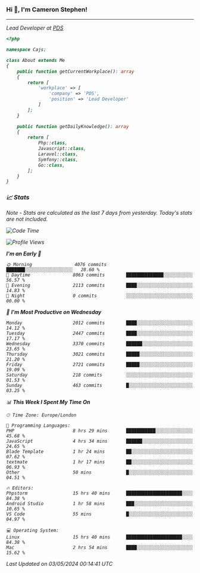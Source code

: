 ### Hi 👋, I'm Cameron Stephen!
<hr>
<p><em>Lead Developer at <a href="https://prindatasolutions.co.uk">PDS</a></p>


```php
<?php

namespace Cajs;

class About extends Me
{
    public function getCurrentWorkplace(): array
    {
        return [
            'workplace' => [
                'company' => 'PDS',
                'position' => 'Lead Developer'
            ]
        ];
    }

    public function getDailyKnowledge(): array
    {
        return [
            Php::class,
            Javascript::class,
            Laravel::class,
            Symfony::class,
            Go::class,
        ];
    }
}
```

### 📈 Stats
<p><em>Note - Stats are calculated as the last 7 days from yesterday. Today's stats are not included.</em></p>


<!--START_SECTION:waka-->
![Code Time](http://img.shields.io/badge/Code%20Time-3%2C796%20hrs%2040%20mins-blue)

![Profile Views](http://img.shields.io/badge/Profile%20Views-0-blue)

**I'm an Early 🐤** 

```text
🌞 Morning                4076 commits        ███████░░░░░░░░░░░░░░░░░░   28.60 % 
🌆 Daytime                8063 commits        ██████████████░░░░░░░░░░░   56.57 % 
🌃 Evening                2113 commits        ████░░░░░░░░░░░░░░░░░░░░░   14.83 % 
🌙 Night                  0 commits           ░░░░░░░░░░░░░░░░░░░░░░░░░   00.00 % 
```
📅 **I'm Most Productive on Wednesday** 

```text
Monday                   2012 commits        ████░░░░░░░░░░░░░░░░░░░░░   14.12 % 
Tuesday                  2447 commits        ████░░░░░░░░░░░░░░░░░░░░░   17.17 % 
Wednesday                3370 commits        ██████░░░░░░░░░░░░░░░░░░░   23.65 % 
Thursday                 3021 commits        █████░░░░░░░░░░░░░░░░░░░░   21.20 % 
Friday                   2721 commits        █████░░░░░░░░░░░░░░░░░░░░   19.09 % 
Saturday                 218 commits         ░░░░░░░░░░░░░░░░░░░░░░░░░   01.53 % 
Sunday                   463 commits         █░░░░░░░░░░░░░░░░░░░░░░░░   03.25 % 
```


📊 **This Week I Spent My Time On** 

```text
🕑︎ Time Zone: Europe/London

💬 Programming Languages: 
PHP                      8 hrs 29 mins       ███████████░░░░░░░░░░░░░░   45.68 % 
JavaScript               4 hrs 34 mins       ██████░░░░░░░░░░░░░░░░░░░   24.65 % 
Blade Template           1 hr 24 mins        ██░░░░░░░░░░░░░░░░░░░░░░░   07.62 % 
textmate                 1 hr 17 mins        ██░░░░░░░░░░░░░░░░░░░░░░░   06.93 % 
Other                    50 mins             █░░░░░░░░░░░░░░░░░░░░░░░░   04.51 % 

🔥 Editors: 
Phpstorm                 15 hrs 40 mins      █████████████████████░░░░   84.38 % 
Android Studio           1 hr 58 mins        ███░░░░░░░░░░░░░░░░░░░░░░   10.65 % 
VS Code                  55 mins             █░░░░░░░░░░░░░░░░░░░░░░░░   04.97 % 

💻 Operating System: 
Linux                    15 hrs 40 mins      █████████████████████░░░░   84.38 % 
Mac                      2 hrs 54 mins       ████░░░░░░░░░░░░░░░░░░░░░   15.62 % 
```


 Last Updated on 03/05/2024 00:14:41 UTC
<!--END_SECTION:waka-->
